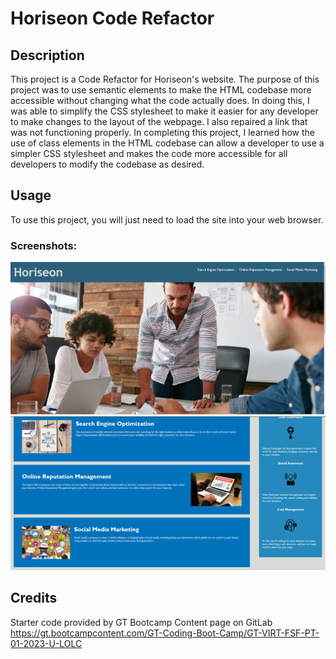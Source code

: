 # Horiseon Code Refactor

## Description

This project is a Code Refactor for Horiseon's website. The purpose of this project was to use semantic elements to make the HTML codebase more accessible without changing what the code actually does. In doing this, I was able to simplify the CSS stylesheet to make it easier for any developer to make changes to the layout of the webpage. I also repaired a link that was not functioning properly. In completing this project, I learned how the use of class elements in the HTML codebase can allow a developer to use a simpler CSS stylesheet and makes the code more accessible for all developers to modify the codebase as desired. 

## Usage

To use this project, you will just need to load the site into your web browser. 

### Screenshots:
![Screenshot-1](Assets/images/Screenshot-1.png)
![Screenshot-2](Assets/images/Screenshot-2.png)

## Credits

Starter code provided by GT Bootcamp Content page on GitLab
https://gt.bootcampcontent.com/GT-Coding-Boot-Camp/GT-VIRT-FSF-PT-01-2023-U-LOLC

